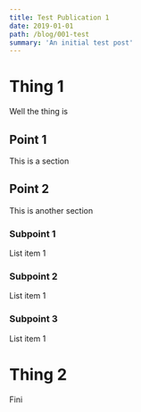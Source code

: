 ```yaml
---
title: Test Publication 1
date: 2019-01-01
path: /blog/001-test
summary: 'An initial test post'
---
```


# Thing 1

Well the thing is

## Point 1

This is a section

## Point 2

This is another section

### Subpoint 1

List item 1

### Subpoint 2

List item 1

### Subpoint 3

List item 1

# Thing 2

Fini